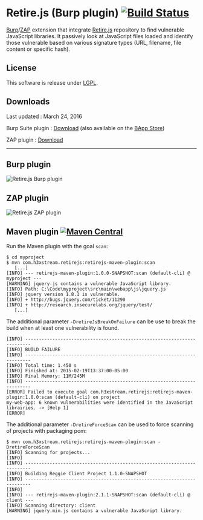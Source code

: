 # Retire.js (Burp plugin) [![Build Status](https://travis-ci.org/h3xstream/burp-retire-js.png)](https://travis-ci.org/h3xstream/burp-retire-js)

[Burp](http://portswigger.net/burp/)/[ZAP](https://www.owasp.org/index.php/OWASP_Zed_Attack_Proxy_Project) extension that integrate [Retire.js](https://github.com/bekk/retire.js) repository to find vulnerable JavaScript libraries. It passively look at JavaScript files loaded and identify those vulnerable based on various signature types (URL, filename, file content or specific hash).

## License

This software is release under [LGPL](http://www.gnu.org/licenses/lgpl.html).

## Downloads

Last updated : March 24, 2016

Burp Suite plugin : [Download](https://raw.githubusercontent.com/h3xstream/burp-retire-js/gh-pages/releases/burp/burp-retire-js-3.jar) (also available on the [BApp Store](https://pro.portswigger.net/bappstore/ShowBappDetails.aspx?uuid=36238b534a78494db9bf2d03f112265c))

ZAP plugin : [Download](https://raw.githubusercontent.com/h3xstream/burp-retire-js/gh-pages/releases/zap/retirejs-alpha-3.zap)


--------------------------

## Burp plugin

![Retire.js Burp plugin](https://raw.githubusercontent.com/h3xstream/burp-retire-js/gh-pages/screenshots/screenshot_burp_plugin.png)

## ZAP plugin

![Retire.js ZAP plugin](https://raw.githubusercontent.com/h3xstream/burp-retire-js/gh-pages/screenshots/screenshot_zap_plugin.png)

## Maven plugin [![Maven Central](https://maven-badges.herokuapp.com/maven-central/com.h3xstream.retirejs/retirejs-maven-plugin/badge.svg)](http://search.maven.org/#search%7Cga%7C1%7Cg%3A%22com.h3xstream.retirejs%22%20a%3A%22retirejs-maven-plugin%22)

Run the Maven plugin with the goal `scan`:

    $ cd myproject
    $ mvn com.h3xstream.retirejs:retirejs-maven-plugin:scan
       [...]
    [INFO] --- retirejs-maven-plugin:1.0.0-SNAPSHOT:scan (default-cli) @ myproject ---
    [WARNING] jquery.js contains a vulnerable JavaScript library.
    [INFO] Path: C:\Code\myproject\src\main\webapp\js\jquery.js
    [INFO] jquery version 1.8.1 is vulnerable.
    [INFO] + http://bugs.jquery.com/ticket/11290
    [INFO] + http://research.insecurelabs.org/jquery/test/
       [...]

The additional parameter `-DretireJsBreakOnFailure` can be use to break the build when at least one vulnerability is found.

    [INFO] ------------------------------------------------------------------------
    [INFO] BUILD FAILURE
    [INFO] ------------------------------------------------------------------------
    [INFO] Total time: 1.450 s
    [INFO] Finished at: 2015-02-19T13:37:00-05:00
    [INFO] Final Memory: 11M/245M
    [INFO] ------------------------------------------------------------------------
    [ERROR] Failed to execute goal com.h3xstream.retirejs:retirejs-maven-plugin:1.0.0:scan (default-cli) on project
    my-web-app: 6 known vulnerabilities were identified in the JavaScript librairies. -> [Help 1]
    [ERROR]

The additional parameter `-DretireForceScan` can be used to force scanning of projects
with packaging pom:

    $ mvn com.h3xstream.retirejs:retirejs-maven-plugin:scan -DretireForceScan 
    [INFO] Scanning for projects...
    [INFO] 
    [INFO] ------------------------------------------------------------------------
    [INFO] Building Reggie Client Project 1.1.0-SNAPSHOT
    [INFO] ------------------------------------------------------------------------
    [INFO] 
    [INFO] --- retirejs-maven-plugin:2.1.1-SNAPSHOT:scan (default-cli) @ client ---
    [INFO] Scanning directory: client
    [WARNING] jquery.min.js contains a vulnerable JavaScript library.
